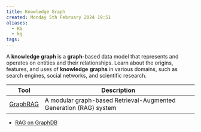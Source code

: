 ```yaml
---
title: Knowledge Graph
created: Monday 5th February 2024 19:51
aliases:
  - KG
  - kg
tags:
---
```

A **knowledge** **graph** is a **graph**-based data model that represents and operates on entities and their relationships. Learn about the origins, features, and uses of **knowledge** **graphs** in various domains, such as search engines, social networks, and scientific research.

| Tool                                              | Description                                                       |
| ------------------------------------------------- | ----------------------------------------------------------------- |
| [GraphRAG](https://github.com/microsoft/graphrag) | A modular graph-based Retrieval-Augmented Generation (RAG) system |
- [RAG on GraphDB](https://medium.com/@irina.karkkanen/rag-on-graph-db-using-fixed-entity-architecture-make-you-retrieval-work-for-you-f4bfcac5277f)
